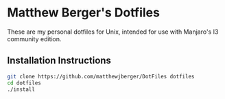 # Matthew Berger's Dotfiles

These are my personal dotfiles for Unix, intended for use with Manjaro's I3 community edition.

## Installation Instructions

```bash
git clone https://github.com/matthewjberger/DotFiles dotfiles
cd dotfiles
./install
```


